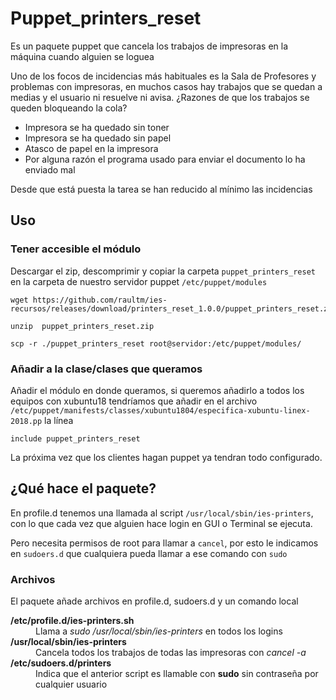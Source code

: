 # Puppet_printers_reset

Es un paquete puppet que cancela los trabajos de impresoras en la máquina cuando alguien se loguea

Uno de los focos de incidencias más habituales es la Sala de Profesores y problemas con impresoras, en muchos casos hay trabajos que se quedan a medias y el usuario ni resuelve ni avisa. ¿Razones de que los trabajos se queden bloqueando la cola?

- Impresora se ha quedado sin toner
- Impresora se ha quedado sin papel
- Atasco de papel en la impresora
- Por alguna razón el programa usado para enviar el documento lo ha enviado mal

Desde que está puesta la tarea se han reducido al mínimo las incidencias

## Uso

### Tener accesible el módulo
Descargar el zip, descomprimir y  copiar la carpeta `puppet_printers_reset` en la carpeta de nuestro servidor puppet `/etc/puppet/modules`

```
wget https://github.com/raultm/ies-recursos/releases/download/printers_reset_1.0.0/puppet_printers_reset.zip

unzip  puppet_printers_reset.zip

scp -r ./puppet_printers_reset root@servidor:/etc/puppet/modules/
```

### Añadir a la clase/clases que queramos

Añadir el módulo en donde queramos, si queremos añadirlo a todos los equipos con xubuntu18 tendríamos que añadir en el archivo `/etc/puppet/manifests/classes/xubuntu1804/especifica-xubuntu-linex-2018.pp` la línea

```
include puppet_printers_reset
```

La próxima vez que los clientes hagan puppet ya tendran todo configurado.

## ¿Qué hace el paquete?

En profile.d tenemos una llamada al script `/usr/local/sbin/ies-printers`, con lo que cada vez que alguien hace login en GUI o Terminal se ejecuta.

Pero necesita permisos de root para llamar a `cancel`, por esto le indicamos en `sudoers.d` que cualquiera pueda llamar a ese comando con `sudo`


### Archivos

El paquete añade archivos en profile.d, sudoers.d y un comando local

<dl>
  <dt><strong>/etc/profile.d/ies-printers.sh</strong></dt>
  <dd>Llama a <i>sudo /usr/local/sbin/ies-printers</i> en todos los logins</dd>
  <dt><strong>/usr/local/sbin/ies-printers</strong></dt>
  <dd>Cancela todos los trabajos de todas las impresoras con <i>cancel -a</i></dd>
  <dt><strong>/etc/sudoers.d/printers</strong></dt>
  <dd>Indica que el anterior script es llamable con <b>sudo</b> sin contraseña por cualquier usuario</dd>
</dl>

